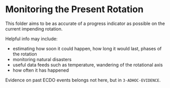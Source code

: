# Monitoring the Present Rotation

This folder aims to be as accurate of a progress indicator as possible on the current impending rotation.

Helpful info may include:
- estimating how soon it could happen, how long it would last, phases of the rotation
- monitoring natural disasters
- useful data feeds such as temperature, wandering of the rotational axis
- how often it has happened

Evidence on past ECDO events belongs not here, but in `3-ADHOC-EVIDENCE`.
